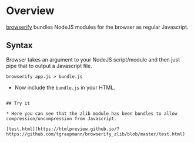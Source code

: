# Overview

[browserify](http://browserify.org/) bundles NodeJS modules for the browser as regular Javascript.

## Syntax

Browser takes an argument to your NodeJS script/module and then just pipe that to output a Javascript file.

```browserify app.js > bundle.js```

* Now include the `bundle.js` in your HTML.

```<script src="bundle.js"></script>

## Try it

* Here you can see that the zlib module has been bundles to allow compression/uncompression from Javascript.

[test.html](https://htmlpreview.github.io/?https://github.com/tgraupmann/browserify_zlib/blob/master/test.html)
